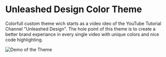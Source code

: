 # Unleashed Design Color Theme

Colorfull custom theme wich starts as a video ideo of the YouTube Tutorial Channel "Unleashed Design". The hole point of this theme is to create a better brand experiance in every single video with unique colors and nice code highlighting.

![Demo of the Theme](https://ibb.co/LYFSSj9)